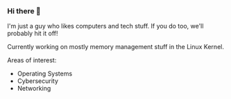 ### Hi there 👋

I'm just a guy who likes computers and tech stuff. If you do too, we'll probably hit it off!

Currently working on mostly memory management stuff in the Linux Kernel.

Areas of interest:
- Operating Systems
- Cybersecurity
- Networking

<!--
**jajajasalu2/jajajasalu2** is a ✨ _special_ ✨ repository because its `README.md` (this file) appears on your GitHub profile.

Here are some ideas to get you started:

- 🔭 I’m currently working on ...
- 🌱 I’m currently learning ...
- 👯 I’m looking to collaborate on ...
- 🤔 I’m looking for help with ...
- 💬 Ask me about ...
- 📫 How to reach me: ...
- 😄 Pronouns: ...
- ⚡ Fun fact: ...
-->
